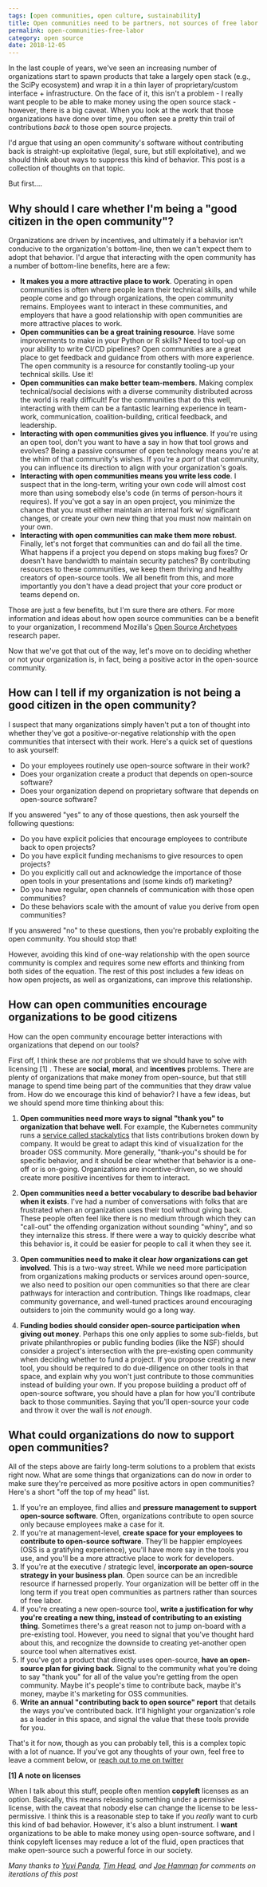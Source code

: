 ```yaml
---
tags: [open communities, open culture, sustainability]
title: Open communities need to be partners, not sources of free labor 
permalink: open-communities-free-labor
category: open source
date: 2018-12-05
---
```


In the last couple of years, we've seen an increasing number of organizations start to
spawn products that take a largely open stack (e.g., the SciPy ecosystem) and wrap
it in a thin layer of proprietary/custom interface + infrastructure.
On the face of it, this isn't a problem - I really want people to be able to
make money using the open source stack - however, there is a big caveat. When you look
at the work that those organizations have done over time, you often see a pretty thin trail
of contributions *back* to those open source projects.

I'd argue that using an open community's software without contributing back is straight-up
exploitative (legal, sure, but still exploitative), and we should think about ways to 
suppress this kind of behavior. This post is a collection of thoughts on that topic.

But first....

## Why should I care whether I'm being a "good citizen in the open community"?

Organizations are driven by incentives, and ultimately if a behavior isn't conducive
to the organization's bottom-line, then we can't expect them to adopt that behavior.
I'd argue that interacting with the open community has a number of bottom-line benefits, here are a few:

* **It makes you a more attractive place to work**. Operating in open communities is
  often where people learn their technical skills, and while people come and go through
  organizations, the open community remains. Employees want to interact in these communities,
  and employers that have a good relationship with open communities are more attractive
  places to work.
* **Open communities can be a great training resource**. Have some improvements to make in
  your Python or R skills? Need to tool-up on your ability to write CI/CD pipelines? Open
  communities are a great place to get feedback and guidance from others with more experience.
  The open community is a resource for constantly tooling-up your technical skills. Use it!
* **Open communities can make better team-members**. Making complex technical/social decisions
  with a diverse community distributed across the world is really difficult! For the communities
  that do this well, interacting with them can be a fantastic learning experience in team-work,
  communication, coalition-building, critical feedback, and leadership.
* **Interacting with open communities gives you influence**. If you're using an open
  tool, don't you want to have a say in how that tool grows and evolves? Being a passive consumer
  of open technology means you're at the whim of that community's wishes. If you're a *part* of
  that community, you can influence its direction to align with your organization's goals.
* **Interacting with open communities means you write less code**. I suspect that in the long-term,
  writing your own code will almost cost more than using somebody else's code (in terms of
  person-hours it requires). If you've got a say in an open project, you minimize the chance that
  you must either maintain an internal fork w/ significant changes, or create your own new thing
  that you must now maintain on your own.
* **Interacting with open communities can make them more robust**. Finally, let's not forget
  that communities can and do fail all the time. What happens if a project you depend on
  stops making bug fixes? Or doesn't have bandwidth to maintain security patches? By contributing
  resources to these communities, we keep them thriving and healthy creators of open-source
  tools. We all benefit from this, and more importantly you don't have a dead project that your
  core product or teams depend on.

Those are just a few benefits, but I'm sure there are others. For more information and ideas about
how open source communities can be a benefit to your organization, I recommend Mozilla's
[Open Source Archetypes](https://blog.mozilla.org/wp-content/uploads/2018/05/MZOTS_OS_Archetypes_report_ext_scr.pdf)
research paper.

Now that we've got that out
of the way, let's move on to deciding whether or not your organization is, in fact, being
a positive actor in the open-source community.

## How can I tell if my organization is not being a good citizen in the open community?

I suspect that many organizations simply haven't put a ton of thought into whether they've got a positive-or-negative
relationship with the open communities that intersect with their work. Here's a quick set of questions
to ask yourself:

* Do your employees routinely use open-source software in their work?
* Does your organization create a product that depends on open-source software?
* Does your organization depend on proprietary software that depends on open-source software?

If you answered "yes" to any of those questions, then ask yourself the following questions:

* Do you have explicit policies that encourage employees to contribute back to open projects?
* Do you have explicit funding mechanisms to give resources to open projects?
* Do you explicitly call out and acknowledge the importance of those open tools in your presentations and (some kinds of) marketing?
* Do you have regular, open channels of communication with those open communities?
* Do these behaviors scale with the amount of value you derive from open communities?

If you answered "no" to these questions, then you're probably exploiting the open community.
You should stop that!

However, avoiding this kind of one-way relationship with the open source community is complex
and requires some new efforts and thinking from both sides of the equation.
The rest of this post includes a few ideas on how open projects, as well as organizations,
can improve this relationship.

## How can open communities encourage organizations to be good citizens

How can the open community encourage better interactions
with organizations that depend on our tools?

First off, I think these are *not* problems that we should have to solve with licensing [1]
. These are **social**, **moral**, and **incentives** problems.
There are plenty of organizations that make money from open-source, but that still
manage to spend time being part of the communities that they draw value from. How do we encourage this
kind of behavior? I have a few ideas, but we should spend more time thinking about this:

1. **Open communities need more ways to signal "thank you" to organization that behave well**. For
   example, the Kubernetes community runs a [service called stackalytics](http://stackalytics.com/?project_type=kubernetes-group&metric=commits)
   that lists contributions broken down by company. It would be great to adapt this kind of visualization
   for the broader OSS community. More generally, "thank-you"s should be for specific behavior, and it should be clear whether that behavior is a one-off or is on-going. Organizations are incentive-driven, so we should create more
   positive incentives for them to interact.
   
2. **Open communities need a better vocabulary to describe bad behavior when it exists**. I've had
   a number of conversations with folks that are frustrated when an organization uses their tool without
   giving back. These people often feel like there is no medium through which they can "call-out" the
   offending organization without sounding "whiny", and so they internalize this stress. If there were a way to
   quickly describe what this behavior is, it could be easier for people to call it when they see it.
3. **Open communities need to make it clear *how* organizations can get involved**. This is a two-way street.
   While we need more participation from organizations making products or services around open-source, we also
   need to position our open communities so that there are clear pathways for interaction and contribution.
   Things like roadmaps, clear community governance, and well-tuned practices around encouraging outsiders to
   join the community would go a long way.
4. **Funding bodies should consider open-source participation when giving out money**. Perhaps this one only
   applies to some sub-fields, but private philanthropies or public funding bodies (like the NSF) should consider
   a project's intersection with the pre-existing open community when deciding whether to fund a project.
   If you propose creating a new tool, you should be required to do due-diligence on other tools in that space,
   and explain why you won't just contribute to those communities instead of building your own. If you propose
   building a product off of open-source software, you should have a plan for how you'll contribute back to those
   communities. Saying that you'll open-source your code and throw it over the wall is *not enough*.

## What could organizations do now to support open communities?

All of the steps above are fairly long-term solutions to a problem that exists right now. What are some things
that organizations can do now in order to make sure they're perceived as more positive actors in open communities?
Here's a short "off the top of my head" list.

1. If you're an employee, find allies and **pressure management to support open-source software**. Often, organizations
   contribute to open source only because employees make a case for it.
2. If you're at management-level, **create space for your employees to contribute to open-source software**. They'll
   be happier employees (OSS is a gratifying experience), you'll have more say in the tools you use, and you'll be
   a more attractive place to work for developers.
3. If you're at the executive / strategic level, **incorporate an open-source strategy in your business plan**. Open source
   can be an incredible resource if harnessed properly. Your organization will be better off in the long term if you treat
   open communities as partners rather than sources of free labor.
4. If you're creating a new open-source tool, **write a justification for why you're creating a new thing, instead of contributing to an existing thing**.
   Sometimes there's a great reason not to jump on-board with a pre-existing tool. However, you need to signal that you've
   thought hard about this, and recognize the downside to creating yet-another open source tool when alternatives exist.
4. If you've got a product that directly uses open-source, **have an open-source plan for giving back**. Signal to the
   community what you're doing to say "thank you" for all of the value you're getting from the open community. Maybe it's
   people's time to contribute back, maybe it's money, maybe it's marketing for OSS communities.
5. **Write an annual "contributing back to open source" report** that details the ways you've contributed back. It'll highlight your organization's role as a leader in this space, and signal the value that these tools provide for you.

That's it for now, though as you can probably tell, this is a complex topic with a lot of nuance. If you've got any thoughts of your own, feel free to leave a comment below, or [reach out to me on twitter](https://twitter.com/choldgraf)


**[1] A note on licenses**

When I talk about this stuff, people often mention **copyleft** licenses as an option. Basically,
this means releasing something under a permissive license, with the caveat that nobody else can
change the license to be less-permissive. I think this is a reasonable step to take if you *really* want to
curb this kind of bad behavior. However, it's also a blunt instrument. I **want** organizations to be
able to make money using open-source software, and I think copyleft licenses may reduce a lot of
the fluid, open practices that make open-source such a powerful force in our society.

*Many thanks to [Yuvi Panda](https://twitter.com/yuvipanda), [Tim Head](https://twitter.com/betatim), and [Joe Hamman](https://twitter.com/HammanHydro) for comments on iterations of this post*